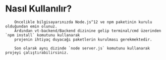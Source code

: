 # Nasıl Kullanılır?
        
        Öncelikle bilgisayarınızda Node.js^12 ve npm paketinin kurulu olduğundan emin olunuz.
        Ardından vt-backend/Backend dizinine gelip terminal/cmd üzerinden `npm install` komutunu kullanarak
        projenin ihtiyaç duyacağı paketlerin kurulması gerekmektedir.

        Son olarak aynı dizinde `node server.js` komutunu kullanarak projeyi çalıştırabilirsiniz.
        
       

